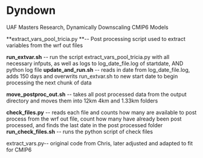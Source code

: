 # Dyndown
UAF Masters Research, Dynamically Downscaling CMIP6 Models


**extract_vars_pool_tricia.py **-- Post processing script used to extract variables from the wrf out files 

**run_extvar.sh** -- run the script extract_vars_pool_tricia.py with all necessary infputs, as well as logs to log_date_file.log of startdate, AND python log file
**update_and_run.sh** -- reads in date from log_date_file.log, adds 150 days and overwrits run_extvar.sh to new start date to begin processing the next chunk of data 


**move_postproc_out.sh** -- takes all post processed data from the output directory and moves them into 12km 4km and 1.33km folders 

**check_files.py** -- reads each file and counts how many are available to post process from the wrf out file, count how many have already been post processed, and finds the last date in the post processed folder 
**run_check_files.sh** -- runs the python script of check files 





extract_vars.py-- original code from Chris, later adjusted and adapted to fit for CMIP6
